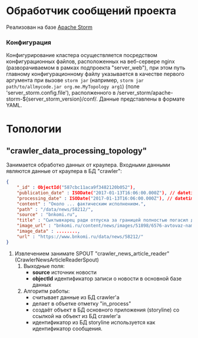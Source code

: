 # Обработчик сообщений проекта

Реализован на базе [Apache Storm](http://storm.apache.org/)

### Конфигурация
Конфигурирование кластера осуществляется посредством конфигурационных файлов, расположенных на веб-сервере nginx (разворачиваемом в рамках подпроекта "server_web"), при этом путь главному конфигурационному файлу указывается в качестве первого аргумента при вызове
`storm jar` (например, `storm jar path/to/allmycode.jar org.me.MyTopology arg1`)
(поле 'server_storm.config.file'), располженного в /server_storm/apache-storm-${server_storm_version}/conf/. Данные представлены в формате YAML.

# Топологии
## "crawler_data_processing_topology"
Занимается обработко данных от краулера. Входными данными являются данные от краулера в БД "crawler":
```json
{
    "_id" : ObjectId("587cbc11aca9f3482120b052"),
    "publication_date" : ISODate("2017-01-13T16:06:00.000Z"), // datetime in UTC
	"processing_date" : ISODate("2017-01-13T16:06:00.000Z"), // datetime in UTC
	"content" : "Около ... фактическим исполнением.",
    "path" : "/data/news/58212/",
    "source" : "bnkomi.ru",
    "title" : "Сыктывкарец ради отпуска за границей полностью погасил долг по кредиту",
    "image_url" : "bnkomi.ru/content/news/images/51898/6576-avtovaz-nameren-uvelichit-eksport-lada_mainPhoto.jpg",
    "image_data" : ........,
    "url" : "https://www.bnkomi.ru/data/news/58212/"
}
```
1. Извлечением занимате SPOUT "crawler_news_article_reader" (CrawlerNewsArticleReaderSpout)
	1. Выходные поля:
		- **source** источник новости
		- **objectId** идентификатор записи о новости в основной базе данных
	1. Алгоритм работы:
		- считывает  данные из БД crawler'а
		- делает в объетке отметку "in_process"
		- создаёт объект в БД основного приложения (storyline) со ссылкой на объект из БД crawler'а
		- идентификатор из БД storyline используется как идентификатор сообщения.
